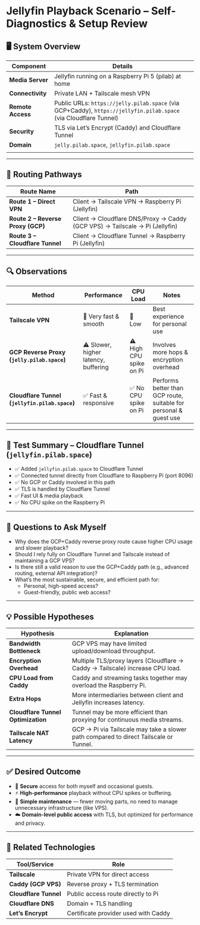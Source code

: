 # Jellyfin Playback Scenario – Self-Diagnostics & Setup Review

## 🖥️ System Overview

| Component         | Details                                                                                                          |
| ----------------- | ---------------------------------------------------------------------------------------------------------------- |
| **Media Server**  | Jellyfin running on a Raspberry Pi 5 (pilab) at home                                                             |
| **Connectivity**  | Private LAN + Tailscale mesh VPN                                                                                 |
| **Remote Access** | Public URLs: `https://jelly.pilab.space` (via GCP+Caddy), `https://jellyfin.pilab.space` (via Cloudflare Tunnel) |
| **Security**      | TLS via Let’s Encrypt (Caddy) and Cloudflare Tunnel                                                              |
| **Domain**        | `jelly.pilab.space`, `jellyfin.pilab.space`                                                                      |
|                   |                                                                                                                  |

---

## 🔁 Routing Pathways

| Route Name                        | Path                                                                        |
| --------------------------------- | --------------------------------------------------------------------------- |
| **Route 1 – Direct VPN**          | Client → Tailscale VPN → Raspberry Pi (Jellyfin)                            |
| **Route 2 – Reverse Proxy (GCP)** | Client → Cloudflare DNS/Proxy → Caddy (GCP VPS) → Tailscale → Pi (Jellyfin) |
| **Route 3 – Cloudflare Tunnel**   | Client → Cloudflare Tunnel → Raspberry Pi (Jellyfin)                        |

---

## 🔍 Observations

| Method | Performance | CPU Load | Notes |
|--------|-------------|----------|-------|
| **Tailscale VPN** | 🔹 Very fast & smooth | 🔹 Low | Best experience for personal use |
| **GCP Reverse Proxy (`jelly.pilab.space`)** | ⚠️ Slower, higher latency, buffering | ⚠️ High CPU spike on Pi | Involves more hops & encryption overhead |
| **Cloudflare Tunnel (`jellyfin.pilab.space`)** | ✅ Fast & responsive | ✅ No CPU spike on Pi | Performs better than GCP route, suitable for personal & guest use |

---

## 🧪 Test Summary – Cloudflare Tunnel (`jellyfin.pilab.space`)

- ✅ Added `jellyfin.pilab.space` to Cloudflare Tunnel
- ✅ Connected tunnel directly from Cloudflare to Raspberry Pi (port 8096)
- ✅ No GCP or Caddy involved in this path
- ✅ TLS is handled by Cloudflare Tunnel
- ✅ Fast UI & media playback
- ✅ No CPU spike on the Raspberry Pi

---

## 🧠 Questions to Ask Myself

- Why does the GCP+Caddy reverse proxy route cause higher CPU usage and slower playback?
- Should I rely fully on Cloudflare Tunnel and Tailscale instead of maintaining a GCP VPS?
- Is there still a valid reason to use the GCP+Caddy path (e.g., advanced routing, external API integration)?
- What’s the most sustainable, secure, and efficient path for:
  - Personal, high-speed access?
  - Guest-friendly, public web access?

---

## 💡 Possible Hypotheses

| Hypothesis | Explanation |
|------------|-------------|
| **Bandwidth Bottleneck** | GCP VPS may have limited upload/download throughput. |
| **Encryption Overhead** | Multiple TLS/proxy layers (Cloudflare → Caddy → Tailscale) increase CPU load. |
| **CPU Load from Caddy** | Caddy and streaming tasks together may overload the Raspberry Pi. |
| **Extra Hops** | More intermediaries between client and Jellyfin increases latency. |
| **Cloudflare Tunnel Optimization** | Tunnel may be more efficient than proxying for continuous media streams. |
| **Tailscale NAT Latency** | GCP → Pi via Tailscale may take a slower path compared to direct Tailscale or Tunnel. |

---

## ✅ Desired Outcome

- 🔐 **Secure** access for both myself and occasional guests.
- ⚡ **High-performance** playback without CPU spikes or buffering.
- 🤝 **Simple maintenance** — fewer moving parts, no need to manage unnecessary infrastructure (like VPS).
- ☁️ **Domain-level public access** with TLS, but optimized for performance and privacy.

---

## 📌 Related Technologies

| Tool/Service | Role |
|--------------|------|
| **Tailscale** | Private VPN for direct access |
| **Caddy (GCP VPS)** | Reverse proxy + TLS termination |
| **Cloudflare Tunnel** | Public access route directly to Pi |
| **Cloudflare DNS** | Domain + TLS handling |
| **Let’s Encrypt** | Certificate provider used with Caddy |



